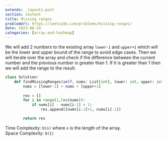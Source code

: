 ```yaml
---
extends: _layouts.post
section: content
title: Missing ranges
problemUrl: https://leetcode.com/problems/missing-ranges/
date: 2023-06-14
categories: [array-and-hashmap]
---
```


We will add 2 numbers to the existing array `lower-1` and `upper+1` which will be the lower and upper bound of the range to avoid edge cases. Then we will iterate over the array and check if the difference between the current number and the previous number is greater than 1. If it is greater than 1 then we will add the range to the result.

```python
class Solution:
    def findMissingRanges(self, nums: List[int], lower: int, upper: int) -> List[List[int]]:
        nums = [lower-1] + nums + [upper+1]
        
        res = [] 
        for i in range(1,len(nums)):
            if nums[i] - nums[i-1] > 1:
                res.append([nums[i-1]+1, nums[i]-1])

        return res
```

Time Complexity: `O(n)` where `n` is the length of the array. <br/>
Space Complexity: `O(1)`